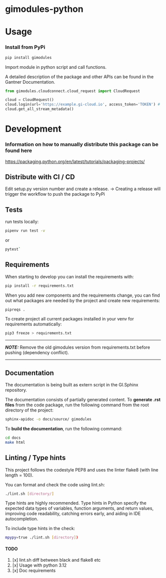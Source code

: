 # gimodules-python

# Usage

### Install from PyPi

```bash 
pip install gimodules
```

Import module in python script and call functions.

A detailed description of the package and other APIs can be found in the Gantner Documentation.

```python
from gimodules.cloudconnect.cloud_request import CloudRequest

cloud = CloudRequest()
cloud.login(url='https://example.gi-cloud.io', access_token='TOKEN') # Create a token under Tools -> Monitor
cloud.get_all_stream_metadata()
```


# Development

### Information on how to manually distribute this package can be found here

https://packaging.python.org/en/latest/tutorials/packaging-projects/

## Distribute with CI / CD
Edit setup.py version number and create a release.
-> Creating a release will trigger the workflow to push the package to PyPi

## Tests

run tests locally:

```bash
pipenv run test -v
```

or 

```bash
pytest`
```

## Requirements

When starting to develop you can install the requirements with:

```bash
pip install -r requirements.txt
```

When you add new components and the requirements change, 
you can find out what packages are needed by the project and create new requirements:

```bash
pipreqs .
```

To create project all current packages installed in your venv for requirements automatically:

```bash
pip3 freeze > requirements.txt
```
---

**_NOTE:_** Remove the old gimodules version from requirements.txt before pushing (dependency conflict).

---

## Documentation

The documentation is being built as extern script in the GI.Sphinx repository.

The documentation consists of partially generated content. 
To **generate .rst files** from the code package, run the following command from the root directory of the project:

```bash
sphinx-apidoc -o docs/source/ gimodules
```

To **build the documentation**, run the following command:

```bash
cd docs
make html
```

## Linting / Type hints

This project follows the codestyle PEP8 and uses the linter flake8 (with line length = 100).

You can format and check the code using lint.sh:
    
```bash
./lint.sh [directory/]
```

Type hints are highly recommended.
Type hints in Python specify the expected data types of variables,
function arguments, and return values, improving code readability,
catching errors early, and aiding in IDE autocompletion.

To include type hints in the check:

```bash
mpypy=true ./lint.sh [directory])
```

#### TODO
1. [x] lint.sh diff between black and flake8 etc
2. [x] Usage with python 3.12
3. [x] Doc requirements 
